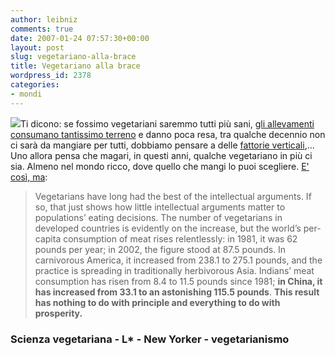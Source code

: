 ```yaml
---
author: leibniz
comments: true
date: 2007-01-24 07:57:30+00:00
layout: post
slug: vegetariano-alla-brace
title: Vegetariano alla brace
wordpress_id: 2378
categories:
- mondi
---
```


[![](http://www.vegetarianismo.com.br/images/vegan.gif)](http://www.vegetarianismo.com.br/)Ti dicono: se fossimo vegetariani saremmo tutti più sani, [gli allevamenti consumano tantissimo terreno](http://www.scienzavegetariana.it/ambiente/imp_amb_vegag2004.html) e danno poca resa, tra qualche decennio non ci sarà da mangiare per tutti, dobbiamo pensare a delle [fattorie verticali](http://www.leibniz-blogs.it/archives/2005/06/25/230),... Uno allora pensa che magari, in questi anni, qualche vegetariano in più ci sia. Almeno nel mondo ricco, dove quello che mangi lo puoi scegliere. [E' così, ma](http://www.newyorker.com/printables/critics/070122crbo_books_shapin):



> Vegetarians have long had the best of the intellectual arguments. If so, that just shows how little intellectual arguments matter to populations’ eating decisions. The number of vegetarians in developed countries is evidently on the increase, but the world’s per-capita consumption of meat rises relentlessly: in 1981, it was 62 pounds per year; in 2002, the figure stood at 87.5 pounds. In carnivorous America, it increased from 238.1 to 275.1 pounds, and the practice is spreading in traditionally herbivorous Asia. Indians’ meat consumption has risen from 8.4 to 11.5 pounds since 1981; **in China, it has increased from 33.1 to an astonishing 115.5 pounds**. **This result has nothing to do with principle and everything to do with prosperity.**

### Scienza vegetariana - L* - New Yorker - vegetarianismo
